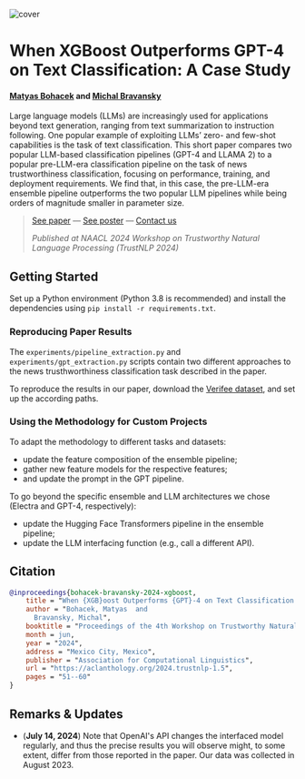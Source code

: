 ![cover](https://github.com/user-attachments/assets/6369bf7b-3778-4cd2-8bbe-ae7de1308bf7)

# When XGBoost Outperforms GPT-4 on Text Classification: A Case Study

#### [Matyas Bohacek](https://www.matyasbohacek.com) and [Michal Bravansky](https://bravansky.com)

Large language models (LLMs) are increasingly used for applications beyond text generation, ranging from text summarization to instruction following. One popular example of exploiting LLMs’ zero- and few-shot capabilities is the task of text classification. This short paper compares two popular LLM-based classification pipelines (GPT-4 and LLAMA 2) to a popular pre-LLM-era classification pipeline on the task of news trustworthiness classification, focusing on performance, training, and deployment requirements. We find that, in this case, the pre-LLM-era ensemble pipeline outperforms the two popular LLM pipelines while being orders of magnitude smaller in parameter size.

> [See paper](https://aclanthology.org/2024.trustnlp-1.5/) — [See poster](https://drive.google.com/file/d/1A77T_RBLkHWnpcgcAE5W6Cr3KfX705n1/view?usp=sharing) — [Contact us](mailto:maty-at-stanford-dot-edu)
> 
> _Published at NAACL 2024 Workshop on Trustworthy Natural Language Processing (TrustNLP 2024)_

## Getting Started

Set up a Python environment (Python 3.8 is recommended) and install the dependencies using `pip install -r requirements.txt`.

### Reproducing Paper Results

The `experiments/pipeline_extraction.py` and `experiments/gpt_extraction.py` scripts contain two different approaches to the news trusthworthiness classification task described in the paper.

To reproduce the results in our paper, download the [Verifee dataset](https://forms.gle/3HZ5fn6Mi8rQEApx9), and set up the according paths.

### Using the Methodology for Custom Projects

To adapt the methodology to different tasks and datasets:

- update the feature composition of the ensemble pipeline;
- gather new feature models for the respective features;
- and update the prompt in the GPT pipeline.

To go beyond the specific ensemble and LLM architectures we chose (Electra and GPT-4, respectively):

- update the Hugging Face Transformers pipeline in the ensemble pipeline;
- update the LLM interfacing function (e.g., call a different API).

## Citation

```bibtex
@inproceedings{bohacek-bravansky-2024-xgboost,
    title = "When {XGB}oost Outperforms {GPT}-4 on Text Classification: A Case Study",
    author = "Bohacek, Matyas  and
      Bravansky, Michal",
    booktitle = "Proceedings of the 4th Workshop on Trustworthy Natural Language Processing (TrustNLP 2024)",
    month = jun,
    year = "2024",
    address = "Mexico City, Mexico",
    publisher = "Association for Computational Linguistics",
    url = "https://aclanthology.org/2024.trustnlp-1.5",
    pages = "51--60"
}
```

## Remarks & Updates

- (**July 14, 2024**) Note that OpenAI's API changes the interfaced model regularly, and thus the precise results you will observe might, to some extent, differ from those reported in the paper. Our data was collected in August 2023.
